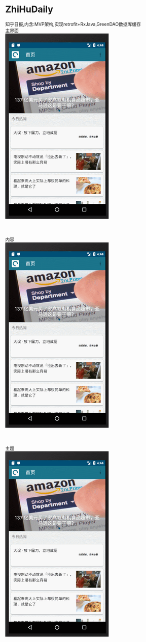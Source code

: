 # ZhiHuDaily
知乎日报,内含:MVP架构,实现retrofit+RxJava,GreenDAO数据库缓存
<br>
主界面 <br>
![](https://github.com/hylinslove/ZhiHuDaily/raw/master/image/1.gif)
<br>
<br>
<br>
<br>
内容 <br>
![](https://github.com/hylinslove/ZhiHuDaily/raw/master/image/2.gif)
<br>
<br>
<br>
<br>
主题 <br>
![](https://github.com/hylinslove/ZhiHuDaily/raw/master/image/3.gif)
